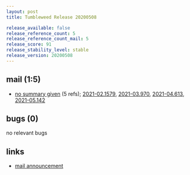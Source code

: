 ```yaml
---
layout: post
title: Tumbleweed Release 20200508

release_available: false
release_reference_count: 5
release_reference_count_mail: 5
release_score: 91
release_stability_level: stable
release_version: 20200508
---
```


## mail (1:5)

- [no summary given](https://github.com/boombatower/tumbleweed-review/issues/10) (5 refs); [2021-02.1579](https://github.com/boombatower/tumbleweed-review/issues/10), [2021-03.970](https://github.com/boombatower/tumbleweed-review/issues/10), [2021-04.613](https://github.com/boombatower/tumbleweed-review/issues/10), [2021-05.142](https://github.com/boombatower/tumbleweed-review/issues/10)

## bugs (0)

<!--more-->

no relevant bugs



## links

- [mail announcement](https://github.com/boombatower/tumbleweed-review/issues/10)
